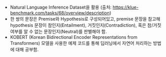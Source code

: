 # 

+ Natural Language Inference Dataset을 활용 (출처: https://klue-benchmark.com/tasks/68/overview/description)
+ 한 쌍의 문장은 Premise와 Hypothesis로 구성되어있고, premise 문장을 참고해 hypothesis 문장이 참인지(Entailment), 거짓인지(Contradiction), 혹은 참/거짓 여부를 알 수 없는 문장인지(Neutral)를 판별해야 함.
+ KOBERT (Korean Bidirectional Encoder Representations from Transformers) 모델을 사용한 예제 코드를 통해 딥러닝에서 자연어 처리하는 방법에 대해 공부함.
